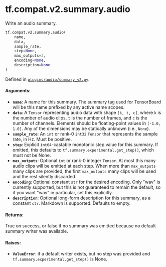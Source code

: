 <div itemscope itemtype="http://developers.google.com/ReferenceObject">
<meta itemprop="name" content="tf.compat.v2.summary.audio" />
<meta itemprop="path" content="Stable" />
</div>

# tf.compat.v2.summary.audio

Write an audio summary.

``` python
tf.compat.v2.summary.audio(
    name,
    data,
    sample_rate,
    step=None,
    max_outputs=3,
    encoding=None,
    description=None
)
```



Defined in [`plugins/audio/summary_v2.py`](https://github.com/tensorflow/tensorboard/tree/master/tensorboard/plugins/audio/summary_v2.py).

<!-- Placeholder for "Used in" -->


#### Arguments:


* <b>`name`</b>: A name for this summary. The summary tag used for TensorBoard will
  be this name prefixed by any active name scopes.
* <b>`data`</b>: A `Tensor` representing audio data with shape `[k, t, c]`,
  where `k` is the number of audio clips, `t` is the number of
  frames, and `c` is the number of channels. Elements should be
  floating-point values in `[-1.0, 1.0]`. Any of the dimensions may
  be statically unknown (i.e., `None`).
* <b>`sample_rate`</b>: An `int` or rank-0 `int32` `Tensor` that represents the
  sample rate, in Hz. Must be positive.
* <b>`step`</b>: Explicit `int64`-castable monotonic step value for this summary. If
  omitted, this defaults to `tf.summary.experimental.get_step()`, which must
  not be None.
* <b>`max_outputs`</b>: Optional `int` or rank-0 integer `Tensor`. At most this
  many audio clips will be emitted at each step. When more than
  `max_outputs` many clips are provided, the first `max_outputs`
  many clips will be used and the rest silently discarded.
* <b>`encoding`</b>: Optional constant `str` for the desired encoding. Only "wav"
  is currently supported, but this is not guaranteed to remain the
  default, so if you want "wav" in particular, set this explicitly.
* <b>`description`</b>: Optional long-form description for this summary, as a
  constant `str`. Markdown is supported. Defaults to empty.


#### Returns:

True on success, or false if no summary was emitted because no default
summary writer was available.



#### Raises:


* <b>`ValueError`</b>: if a default writer exists, but no step was provided and
  `tf.summary.experimental.get_step()` is None.